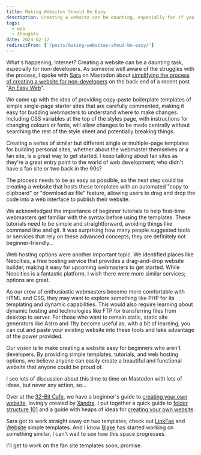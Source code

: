 ```yaml
---
title: Making Websites Should Be Easy
description: Creating a website can be daunting, especially for if you're not a developer. This is a summary of a conversation with Sara Joy. Our vision is to make it easy for anyone to create a beautiful and functional website.
tags:
  - web
  - thoughts
date: 2024-02-17
redirectFrom: ['/posts/making-websites-shoud-be-easy/']
---
```


What's happening, Internet? Creating a website can be a daunting task, especially for non-developers. As someone well aware of the struggles with the process, I spoke with [Sara](https://sarajoy.dev/) on Mastodon about [simplifying the process of creating a website for non-developers](https://social.lol/@flamed/111730917308541254) on the back end of a recent post "[An Easy Web](/posts/an-easy-web)".

We came up with the idea of providing copy-paste boilerplate templates of simple single-page starter sites that are carefully commented, making it easy for budding webmasters to understand where to make changes. Including CSS variables at the top of the styles page, with instructions for changing colours or fonts, will allow changes to be made centrally without searching the rest of the style sheet and potentially breaking things.

Creating a series of similar but different single or multiple-page templates for building personal sites, whether about the webmaster themselves or a fan site, is a great way to get started. I keep talking about fan sites as they're a great entry point to the world of web development; who didn't have a fan site or two back in the 90s?

The process needs to be as easy as possible, so the next step could be creating a website that hosts these templates with an automated "copy to clipboard" or "download as file" feature, allowing users to drag and drop the code into a web interface to publish their website.

We acknowledged the importance of beginner tutorials to help first-time webmasters get familiar with the syntax before using the templates. These tutorials need to be simple and straightforward, avoiding things like command line and git. It was surprising how many people suggested tools or services that rely on these advanced concepts; they are definitely not beginner-friendly...

Web hosting options were another important topic. We identified places like Neocities, a free hosting service that provides a drag-and-drop website builder, making it easy for upcoming webmasters to get started. While Neocities is a fantastic platform, I wish there were more similar services; options are great.

As our crew of enthusiastic webmasters become more comfortable with HTML and CSS, they may want to explore something like PHP for its templating and dynamic capabilities. This would also require learning about dynamic hosting and technologies like FTP for transferring files from desktop to server. For those who want to remain static, static site generators like Astro and 11ty become useful as, with a bit of learning, you can cut and paste your existing website into these tools and take advantage of the power provided.

Our vision is to make creating a website easy for beginners who aren't developers. By providing simple templates, tutorials, and web hosting options, we believe anyone can easily create a beautiful and functional website that anyone could be proud of.

I see lots of discussion about this time to time on Mastodon with lots of ideas, but never any action, so...

Over at the [32-Bit Cafe](https://32bit.cafe/), we have a beginner's guide to [creating your own website](https://32bit.cafe/cyowebsite/), lovingly created by [Xandra](https://xandra.cc/). I put together a quick guide to [folder structure 101](https://32bit.cafe/folderstructure101/) and a guide with heaps of ideas for [creating your own website](https://32bit.cafe/websiteideas/).

Sara got to work straight away on two templates; check out [LinkFae](https://codepen.io/sarajw/pen/rNRWgVv) and [Website](https://codepen.io/sarajw/pen/oNVzvgg) simple templates. And I know [Blake](https://blakewatson.com/) has started working on something similar, I can't wait to see how this space progresses.

I'll get to work on the fan site templates soon, promise.